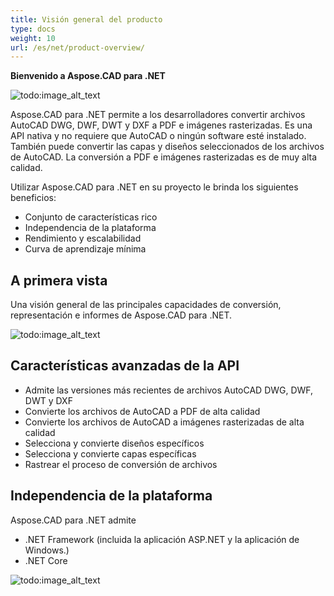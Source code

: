 ```yaml
---
title: Visión general del producto
type: docs
weight: 10
url: /es/net/product-overview/
---
```


**Bienvenido a Aspose.CAD para .NET**

![todo:image_alt_text](product-overview_1)

Aspose.CAD para .NET permite a los desarrolladores convertir archivos AutoCAD DWG, DWF, DWT y DXF a PDF e imágenes rasterizadas. Es una API nativa y no requiere que AutoCAD o ningún software esté instalado. También puede convertir las capas y diseños seleccionados de los archivos de AutoCAD. La conversión a PDF e imágenes rasterizadas es de muy alta calidad.

Utilizar Aspose.CAD para .NET en su proyecto le brinda los siguientes beneficios:

- Conjunto de características rico
- Independencia de la plataforma
- Rendimiento y escalabilidad
- Curva de aprendizaje mínima

## **A primera vista**
Una visión general de las principales capacidades de conversión, representación e informes de Aspose.CAD para .NET.

![todo:image_alt_text](/es/_assets/product-overview_2.png)

## **Características avanzadas de la API**
- Admite las versiones más recientes de archivos AutoCAD DWG, DWF, DWT y DXF
- Convierte los archivos de AutoCAD a PDF de alta calidad
- Convierte los archivos de AutoCAD a imágenes rasterizadas de alta calidad
- Selecciona y convierte diseños específicos
- Selecciona y convierte capas específicas
- Rastrear el proceso de conversión de archivos

## **Independencia de la plataforma**
Aspose.CAD para .NET admite

- .NET Framework (incluida la aplicación ASP.NET y la aplicación de Windows.)
- .NET Core

![todo:image_alt_text](/es/_assets/product-overview_3.png)
